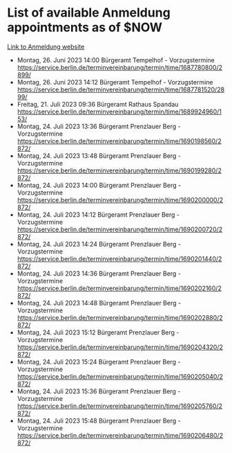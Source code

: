 # List of available Anmeldung appointments as of $NOW
[Link to Anmeldung website](https://service.berlin.de/terminvereinbarung/termin/tag.php?termin=1&anliegen[]=120686&dienstleisterlist=122210,122217,327316,122219,327312,122227,327314,122231,327346,122243,327348,122254,122252,329742,122260,329745,122262,329748,122271,327278,122273,327274,122277,327276,330436,122280,327294,122282,327290,122284,327292,122291,327270,122285,327266,122286,327264,122296,327268,150230,329760,122297,327286,122294,327284,122312,329763,122314,329775,122304,327330,122311,327334,122309,327332,317869,122281,327352,122279,329772,122283,122276,327324,122274,327326,122267,329766,122246,327318,122251,327320,122257,327322,122208,327298,122226,327300&herkunft=http%3A%2F%2Fservice.berlin.de%2Fdienstleistung%2F120686%2F)
- Montag, 26. Juni 2023 14:00 Bürgeramt Tempelhof - Vorzugstermine https://service.berlin.de/terminvereinbarung/termin/time/1687780800/2899/
- Montag, 26. Juni 2023 14:12 Bürgeramt Tempelhof - Vorzugstermine https://service.berlin.de/terminvereinbarung/termin/time/1687781520/2899/
- Freitag, 21. Juli 2023 09:36 Bürgeramt Rathaus Spandau https://service.berlin.de/terminvereinbarung/termin/time/1689924960/153/
- Montag, 24. Juli 2023 13:36 Bürgeramt Prenzlauer Berg - Vorzugstermine https://service.berlin.de/terminvereinbarung/termin/time/1690198560/2872/
- Montag, 24. Juli 2023 13:48 Bürgeramt Prenzlauer Berg - Vorzugstermine https://service.berlin.de/terminvereinbarung/termin/time/1690199280/2872/
- Montag, 24. Juli 2023 14:00 Bürgeramt Prenzlauer Berg - Vorzugstermine https://service.berlin.de/terminvereinbarung/termin/time/1690200000/2872/
- Montag, 24. Juli 2023 14:12 Bürgeramt Prenzlauer Berg - Vorzugstermine https://service.berlin.de/terminvereinbarung/termin/time/1690200720/2872/
- Montag, 24. Juli 2023 14:24 Bürgeramt Prenzlauer Berg - Vorzugstermine https://service.berlin.de/terminvereinbarung/termin/time/1690201440/2872/
- Montag, 24. Juli 2023 14:36 Bürgeramt Prenzlauer Berg - Vorzugstermine https://service.berlin.de/terminvereinbarung/termin/time/1690202160/2872/
- Montag, 24. Juli 2023 14:48 Bürgeramt Prenzlauer Berg - Vorzugstermine https://service.berlin.de/terminvereinbarung/termin/time/1690202880/2872/
- Montag, 24. Juli 2023 15:12 Bürgeramt Prenzlauer Berg - Vorzugstermine https://service.berlin.de/terminvereinbarung/termin/time/1690204320/2872/
- Montag, 24. Juli 2023 15:24 Bürgeramt Prenzlauer Berg - Vorzugstermine https://service.berlin.de/terminvereinbarung/termin/time/1690205040/2872/
- Montag, 24. Juli 2023 15:36 Bürgeramt Prenzlauer Berg - Vorzugstermine https://service.berlin.de/terminvereinbarung/termin/time/1690205760/2872/
- Montag, 24. Juli 2023 15:48 Bürgeramt Prenzlauer Berg - Vorzugstermine https://service.berlin.de/terminvereinbarung/termin/time/1690206480/2872/
